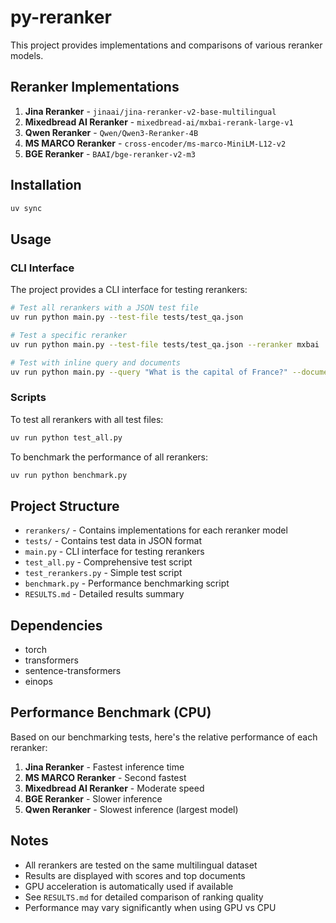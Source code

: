 # py-reranker

This project provides implementations and comparisons of various reranker models.

## Reranker Implementations

1. **Jina Reranker** - `jinaai/jina-reranker-v2-base-multilingual`
2. **Mixedbread AI Reranker** - `mixedbread-ai/mxbai-rerank-large-v1`
3. **Qwen Reranker** - `Qwen/Qwen3-Reranker-4B`
4. **MS MARCO Reranker** - `cross-encoder/ms-marco-MiniLM-L12-v2`
5. **BGE Reranker** - `BAAI/bge-reranker-v2-m3`

## Installation

```bash
uv sync
```

## Usage

### CLI Interface

The project provides a CLI interface for testing rerankers:

```bash
# Test all rerankers with a JSON test file
uv run python main.py --test-file tests/test_qa.json

# Test a specific reranker
uv run python main.py --test-file tests/test_qa.json --reranker mxbai

# Test with inline query and documents
uv run python main.py --query "What is the capital of France?" --documents "Paris is the capital of France." "London is the capital of England." "Berlin is the capital of Germany."
```

### Scripts

To test all rerankers with all test files:

```bash
uv run python test_all.py
```

To benchmark the performance of all rerankers:

```bash
uv run python benchmark.py
```

## Project Structure

- `rerankers/` - Contains implementations for each reranker model
- `tests/` - Contains test data in JSON format
- `main.py` - CLI interface for testing rerankers
- `test_all.py` - Comprehensive test script
- `test_rerankers.py` - Simple test script
- `benchmark.py` - Performance benchmarking script
- `RESULTS.md` - Detailed results summary

## Dependencies

- torch
- transformers
- sentence-transformers
- einops

## Performance Benchmark (CPU)

Based on our benchmarking tests, here's the relative performance of each reranker:

1. **Jina Reranker** - Fastest inference time
2. **MS MARCO Reranker** - Second fastest
3. **Mixedbread AI Reranker** - Moderate speed
4. **BGE Reranker** - Slower inference
5. **Qwen Reranker** - Slowest inference (largest model)

## Notes

- All rerankers are tested on the same multilingual dataset
- Results are displayed with scores and top documents
- GPU acceleration is automatically used if available
- See `RESULTS.md` for detailed comparison of ranking quality
- Performance may vary significantly when using GPU vs CPU